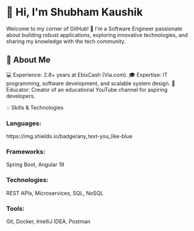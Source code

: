 <h1>👋 Hi, I'm Shubham Kaushik</h1>

Welcome to my corner of GitHub! 🚀 I'm a Software Engineer passionate about building robust applications, exploring innovative technologies, and sharing my knowledge with the tech community.

<h2>🌟 About Me</h2>
💻 Experience: 2.8+ years at EbixCash (Via.com).
🎓 Expertise: IT programming, software development, and scalable system design.
🎥 Educator: Creator of an educational YouTube channel for aspiring developers.

💡 Skills & Technologies

<h3>Languages: </h3>
https://img.shields.io/badge/any_text-you_like-blue

<h3>Frameworks: </h3>
      Spring Boot, Angular 19
<h3>Technologies: </h3>
      REST APIs, Microservices, SQL, NoSQL
<h3>Tools: </h3>
      Git, Docker, IntelliJ IDEA, Postman


